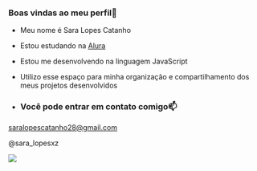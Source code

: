 ### Boas vindas ao meu perfil💙

- Meu nome é Sara Lopes Catanho

- Estou estudando na [Alura](https://www.alura.com)
- Estou me desenvolvendo na linguagem JavaScript
- Utilizo esse espaço para minha organização e compartilhamento dos meus projetos desenvolvidos

- ### Você pode entrar em contato comigo📫

saralopescatanho28@gmail.com

@sara_lopesxz

![](https://media1.tenor.com/m/YwCoF_AO0wQAAAAC/inside-out-joy.gif)
